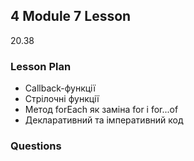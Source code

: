 ## 4 Module 7 Lesson

20.38

### Lesson Plan

- Callback-функції
- Стрілочні функції
- Метод forEach як заміна for і for...of
- Декларативний та імперативний код

### Questions
